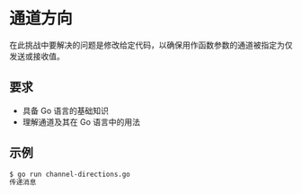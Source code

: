 # 通道方向

在此挑战中要解决的问题是修改给定代码，以确保用作函数参数的通道被指定为仅发送或接收值。

## 要求

- 具备 Go 语言的基础知识
- 理解通道及其在 Go 语言中的用法

## 示例

```sh
$ go run channel-directions.go
传递消息
```
